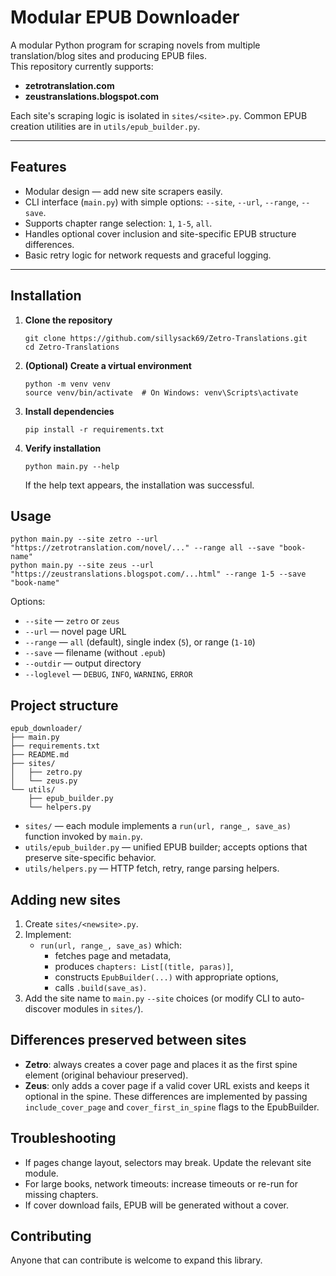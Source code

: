 # Modular EPUB Downloader

A modular Python program for scraping novels from multiple translation/blog sites and producing EPUB files.  
This repository currently supports:

- **zetrotranslation.com**
- **zeustranslations.blogspot.com**

Each site's scraping logic is isolated in `sites/<site>.py`. Common EPUB creation utilities are in `utils/epub_builder.py`.

---

## Features

- Modular design — add new site scrapers easily.
- CLI interface (`main.py`) with simple options: `--site`, `--url`, `--range`, `--save`.
- Supports chapter range selection: `1`, `1-5`, `all`.
- Handles optional cover inclusion and site-specific EPUB structure differences.
- Basic retry logic for network requests and graceful logging.

---

## Installation

1. **Clone the repository**
   ```
   git clone https://github.com/sillysack69/Zetro-Translations.git
   cd Zetro-Translations
   ```
2. **(Optional) Create a virtual environment**
   ```
   python -m venv venv
   source venv/bin/activate  # On Windows: venv\Scripts\activate
   ```
3. **Install dependencies**
   ```
   pip install -r requirements.txt
   ```
4. **Verify installation**
   ```
   python main.py --help
   ```
   If the help text appears, the installation was successful.
   
## Usage

```
python main.py --site zetro --url "https://zetrotranslation.com/novel/..." --range all --save "book-name"
python main.py --site zeus --url "https://zeustranslations.blogspot.com/...html" --range 1-5 --save "book-name"
```

Options:
- `--site` — `zetro` or `zeus`
- `--url` — novel page URL
- `--range` — `all` (default), single index (`5`), or range (`1-10`)
- `--save` — filename (without `.epub`)
- `--outdir` — output directory
- `--loglevel` — `DEBUG`, `INFO`, `WARNING`, `ERROR`

## Project structure
```
epub_downloader/
├── main.py
├── requirements.txt
├── README.md
├── sites/
│   ├── zetro.py
│   └── zeus.py
└── utils/
    ├── epub_builder.py
    └── helpers.py
```

- `sites/` — each module implements a `run(url, range_, save_as)` function invoked by `main.py`.
- `utils/epub_builder.py` — unified EPUB builder; accepts options that preserve site-specific behavior.
- `utils/helpers.py` — HTTP fetch, retry, range parsing helpers.

## Adding new sites
1. Create `sites/<newsite>.py`.
2. Implement:
   - `run(url, range_, save_as)` which:
      - fetches page and metadata,
      - produces `chapters: List[(title, paras)]`,
      - constructs `EpubBuilder(...)` with appropriate options,
      - calls `.build(save_as)`.
3. Add the site name to `main.py` `--site` choices (or modify CLI to auto-discover modules in `sites/`).

## Differences preserved between sites
- **Zetro**: always creates a cover page and places it as the first spine element (original behaviour preserved).
- **Zeus**: only adds a cover page if a valid cover URL exists and keeps it optional in the spine.
These differences are implemented by passing `include_cover_page` and `cover_first_in_spine` flags to the EpubBuilder.

## Troubleshooting
- If pages change layout, selectors may break. Update the relevant site module.
- For large books, network timeouts: increase timeouts or re-run for missing chapters.
- If cover download fails, EPUB will be generated without a cover.

## Contributing
Anyone that can contribute is welcome to expand this library.
